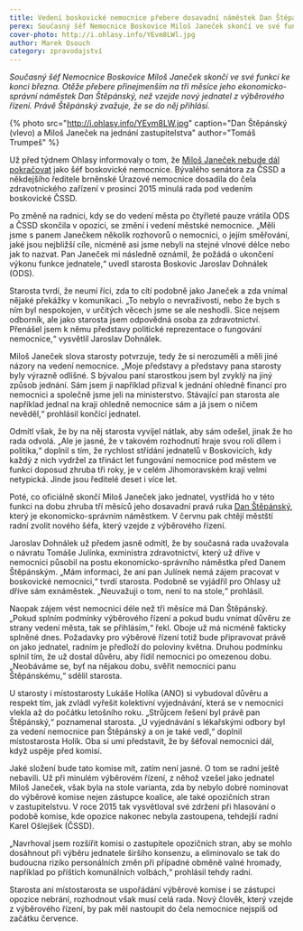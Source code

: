 ```yaml
---
title: Vedení boskovické nemocnice přebere dosavadní náměstek Dan Štěpánský
perex: Současný šéf Nemocnice Boskovice Miloš Janeček skončí ve své funkci ke konci března.
cover-photo: http://i.ohlasy.info/YEvm8LWl.jpg
author: Marek Osouch
category: zpravodajství
---
```


*Současný šéf Nemocnice Boskovice Miloš Janeček skončí ve své funkci ke konci března. Otěže přebere přinejmenším na tři měsíce jeho ekonomicko-správní náměstek Dan Štěpánský, než vzejde nový jednatel z výběrového řízení. Právě Štěpánský zvažuje, že se do něj přihlásí.*

{% photo src="http://i.ohlasy.info/YEvm8LW.jpg" caption="Dan Štěpánský (vlevo) a Miloš Janeček na jednání zastupitelstva" author="Tomáš Trumpeš" %}

Už před týdnem Ohlasy informovaly o tom, že [Miloš Janeček nebude dál pokračovat](http://www.ohlasy.info/clanky/2019/02/janecek-konci.html) jako šéf boskovické nemocnice. Bývalého senátora za ČSSD a někdejšího ředitele brněnské Úrazové nemocnice dosadila do čela zdravotnického zařízení v prosinci 2015 minulá rada pod vedením boskovické ČSSD.

Po změně na radnici, kdy se do vedení města po čtyřleté pauze vrátila ODS a ČSSD skončila v opozici, se změní i vedení městské nemocnice. „Měli jsme s panem Janečkem několik rozhovorů o nemocnici, o jejím směřování, jaké jsou nejbližší cíle, nicméně asi jsme nebyli na stejné vlnové délce nebo jak to nazvat. Pan Janeček mi následně oznámil, že požádá o ukončení výkonu funkce jednatele,“ uvedl starosta Boskovic Jaroslav Dohnálek (ODS).

Starosta tvrdí, že neumí říci, zda to cítí podobně jako Janeček a zda vnímal nějaké překážky v komunikaci. „To nebylo o nevraživosti, nebo že bych s ním byl nespokojen, v určitých věcech jsme se ale neshodli. Sice nejsem odborník, ale jako starosta jsem odpovědná osoba za zdravotnictví. Přenášel jsem k němu představy politické reprezentace o fungování nemocnice,“ vysvětlil Jaroslav Dohnálek.

Miloš Janeček slova starosty potvrzuje, tedy že si nerozuměli a měli jiné názory na vedení nemocnice. „Moje představy a představy pana starosty byly výrazně odlišné. S bývalou paní starostkou jsem byl zvyklý na jiný způsob jednání. Sám jsem ji například přizval k jednání ohledně financí pro nemocnici a společně jsme jeli na ministerstvo. Stávající pan starosta ale například jednal na kraji ohledně nemocnice sám a já jsem o ničem nevěděl,“ prohlásil končící jednatel.

Odmítl však, že by na něj starosta vyvíjel nátlak, aby sám odešel, jinak že ho rada odvolá. „Ale je jasné, že v takovém rozhodnutí hraje svou roli dílem i politika,“ doplnil s tím, že rychlost střídání jednatelů v Boskovicích, kdy každý z nich vydržel za třináct let fungování nemocnice pod městem ve funkci doposud zhruba tři roky, je v celém Jihomoravském kraji velmi netypická. Jinde jsou ředitelé deset i více let.

Poté, co oficiálně skončí Miloš Janeček jako jednatel, vystřídá ho v této funkci na dobu zhruba tří měsíců jeho dosavadní pravá ruka [Dan Štěpánský](http://www.ohlasy.info/clanky/2019/02/rozhovor-stepansky.html), který je ekonomicko-správním náměstkem. V červnu pak chtějí městští radní zvolit nového šéfa, který vzejde z výběrového řízení.

Jaroslav Dohnálek už předem jasně odmítl, že by současná rada uvažovala o návratu Tomáše Julínka, exministra zdravotnictví, který už dříve v nemocnici působil na postu ekonomicko-správního náměstka před Danem Štěpánským. „Mám informaci, že ani pan Julínek nemá zájem pracovat v boskovické nemocnici,“ tvrdí starosta. Podobně se vyjádřil pro Ohlasy už dříve sám exnáměstek. „Neuvažuji o tom, není to na stole,“ prohlásil.

Naopak zájem vést nemocnici déle než tři měsíce má Dan Štěpánský. „Pokud splním podmínky výběrového řízení a pokud budu vnímat důvěru ze strany vedení města, tak se přihlásím,“ řekl. Oboje už má nicméně fakticky splněné dnes. Požadavky pro výběrové řízení totiž bude připravovat právě on jako jednatel, radním je předloží do poloviny května. Druhou podmínku splnil tím, že už dostal důvěru, aby řídil nemocnici po omezenou dobu. „Neobáváme se, byť na nějakou dobu, svěřit nemocnici panu Štěpánskému,“ sdělil starosta.

U starosty i místostarosty Lukáše Holíka (ANO) si vybudoval důvěru a respekt tím, jak zvládl vyřešit kolektivní vyjednávání, která se v nemocnici vlekla až do počátku letošního roku. „Strůjcem řešení byl právě pan Štěpánský,“ poznamenal starosta. „U vyjednávání s lékařskými odbory byl za vedení nemocnice pan Štěpánský a on je také vedl,“ doplnil místostarosta Holík. Oba si umí představit, že by šéfoval nemocnici dál, když uspěje před komisí.

Jaké složení bude tato komise mít, zatím není jasné. O tom se radní ještě nebavili. Už při minulém výběrovém řízení, z něhož vzešel jako jednatel Miloš Janeček, však byla na stole varianta, zda by nebylo dobré nominovat do výběrové komise nejen zástupce koalice, ale také opozičních stran v zastupitelstvu. V roce 2015 tak vysvětloval své zdržení při hlasování o podobě komise, kde opozice nakonec nebyla zastoupena, tehdejší radní Karel Ošlejšek (ČSSD).

„Navrhoval jsem rozšířit komisi o zastupitele opozičních stran, aby se mohlo dosáhnout při výběru jednatele širšího konsenzu, a eliminovalo se tak do budoucna riziko personálních změn při případné obměně valné hromady, například po příštích komunálních volbách,“ prohlásil tehdy radní.

Starosta ani místostarosta se uspořádání výběrové komise i se zástupci opozice nebrání, rozhodnout však musí celá rada. Nový člověk, který vzejde z výběrového řízení, by pak měl nastoupit do čela nemocnice nejspíš od začátku července.